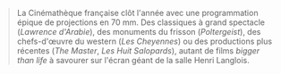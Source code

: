 > La Cinémathèque française clôt l'année avec une programmation épique de projections en 70 mm. Des classiques à grand spectacle (_Lawrence d'Arabie_), des monuments du frisson (_Poltergeist_), des chefs-d'œuvre du western (_Les Cheyennes_) ou des productions plus récentes (_The Master_, _Les Huit Salopards_), autant de films _bigger than life_ à savourer sur l'écran géant de la salle Henri Langlois.
